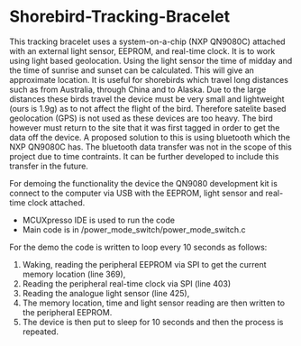 # Shorebird-Tracking-Bracelet
This tracking bracelet uses a system-on-a-chip (NXP QN9080C) attached with an external light sensor, EEPROM, and real-time clock.
It is to work using light based geolocation. Using the light sensor the time of midday and the time of sunrise and sunset can be calculated. This will give an approximate location. It is useful for shorebirds which travel long distances such as from Australia, through China and to Alaska.
Due to the large distances these birds travel the device must be very small and lightweight (ours is 1.9g) as to not affect the flight of the bird. Therefore satelite based geolocation (GPS) is not used as these devices are too heavy.
The bird however must return to the site that it was first tagged in order to get the data off the device. A proposed solution to this is using bluetooth which the NXP QN9080C has. The bluetooth data transfer was not in the scope of this project due to time contraints. It can be further developed to include this transfer in the future.

For demoing the functionality the device the QN9080 development kit is connect to the computer via USB with the EEPROM, light sensor and real-time clock attached.
* MCUXpresso IDE is used to run the code
* Main code is in /power_mode_switch/power_mode_switch.c

For the demo the code is written to loop every 10 seconds as follows:
1. Waking, reading the peripheral EEPROM via SPI to get the current memory location (line 369),
2. Reading the peripheral real-time clock via SPI (line 403)
3. Reading the analogue light sensor (line 425),
4. The memory location, time and light sensor reading are then written to the peripheral EEPROM.
5. The device is then put to sleep for 10 seconds and then the process is repeated.
